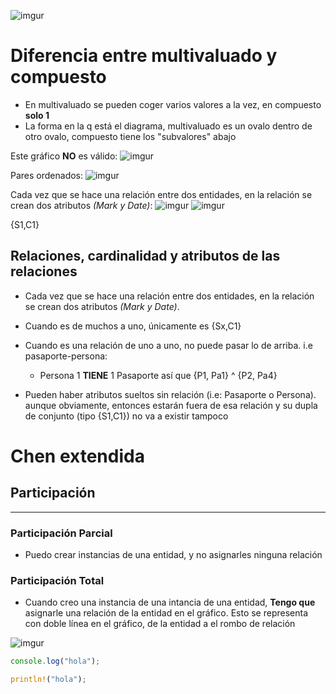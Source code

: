 ![imgur](https://i.imgur.com/jotOQkM.png)

# Diferencia entre multivaluado y compuesto

* En multivaluado se pueden coger varios valores a la vez, en compuesto **solo 1**
* La forma en la q está el diagrama, multivaluado es un ovalo dentro de otro ovalo, compuesto tiene los "subvalores" abajo

Este gráfico **NO** es válido:
![imgur](https://i.imgur.com/ebf9yTp.png)


Pares ordenados:
![imgur](https://i.imgur.com/Co6NuND.png)


Cada vez que se hace una relación entre dos entidades, en la relación se crean dos atributos *(Mark y Date)*:
![imgur](https://i.imgur.com/1FcJCdE.png)
![imgur](https://i.imgur.com/M98d6K1.png)

{S1,C1}

## Relaciones, cardinalidad y atributos de las relaciones

* Cada vez que se hace una relación entre dos entidades, en la relación se crean dos atributos *(Mark y Date)*.
* Cuando es de muchos a uno, únicamente es {Sx,C1}
* Cuando es una relación de uno a uno, no puede pasar lo de arriba. i.e pasaporte-persona:
	* Persona 1 **TIENE** 1 Pasaporte
	 así que {P1, Pa1} ^ {P2, Pa4}

* Pueden haber atributos sueltos sin relación (i.e: Pasaporte o Persona). aunque obviamente, entonces estarán fuera de esa relación y su dupla de conjunto (tipo {S1,C1}) no va a existir tampoco

# Chen extendida

## Participación
-------------------------------
### Participación Parcial

*  Puedo crear instancias de una entidad, y no asignarles ninguna relación 

### Participación Total

* Cuando creo una instancia de una intancia de una entidad, **Tengo que** asignarle una relación de la entidad en el gráfico. Esto se representa con doble línea en el gráfico, de la entidad a  el rombo de relación

![imgur](https://i.imgur.com/GgPLkYE.png)

```javascript
console.log("hola");
```

``` rust
println!("hola");
```

